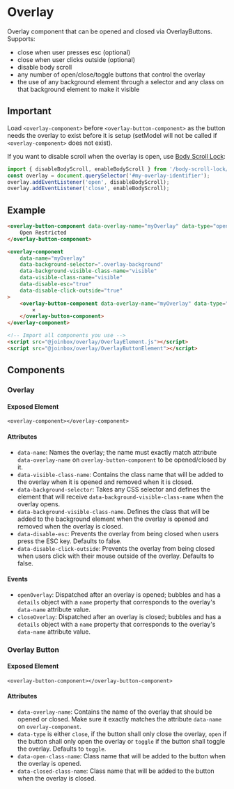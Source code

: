 # Overlay

Overlay component that can be opened and closed via OverlayButtons. Supports:
- close when user presses esc (optional)
- close when user clicks outside (optional)
- disable body scroll
- any number of open/close/toggle buttons that control the overlay
- the use of any background element through a selector and any class on that background element
to make it visible


## Important

Load `<overlay-component>` before `<overlay-button-component>` as the button needs the overlay
to exist before it is setup (setModel will not be called if `<overlay-component>` does not
exist).

If you want to disable scroll when the overlay is open, use 
[Body Scroll Lock](https://www.npmjs.com/package/body-scroll-lock):

```javascript
import { disableBodyScroll, enableBodyScroll } from '/body-scroll-lock/lib/bodyScrollLock.es6.js';
const overlay = document.querySelector('#my-overlay-identifier');
overlay.addEventListener('open', disableBodyScroll);
overlay.addEventListener('close', enableBodyScroll);
```

## Example

````html
<overlay-button-component data-overlay-name="myOverlay" data-type="open">
    Open Restricted
</overlay-button-component>

<overlay-component
    data-name="myOverlay"
    data-background-selector=".overlay-background"
    data-background-visible-class-name="visible"
    data-visible-class-name="visible"
    data-disable-esc="true"
    data-disable-click-outside="true"
>
    <overlay-button-component data-overlay-name="myOverlay" data-type="close">
        ×
    </overlay-button-component>
</overlay-component>

<!-- Import all components you use -->
<script src="@joinbox/overlay/OverlayElement.js"></script>
<script src="@joinbox/overlay/OverlayButtonElement"></script>
````

## Components

### Overlay

#### Exposed Element
`<overlay-component></overlay-component>`

#### Attributes
- `data-name`: Names the overlay; the name must exactly match attribute `data-overlay-name` on
`overlay-button-component` to be opened/closed by it.
- `data-visible-class-name`: Contains the class name that will be added to the overlay when it is
opened and removed when it is closed.
- `data-background-selector`: Takes any CSS selector and defines the element that will receive
`data-background-visible-class-name` when the overlay opens.
- `data-background-visible-class-name`. Defines the class that will be added to the background
element when the overlay is opened and removed when the overlay is closed.
- `data-disable-esc`: Prevents the overlay from being closed when users press the ESC key. Defaults
to false.
- `data-disable-click-outside`: Prevents the overlay from being closed when users click with their
mouse outside of the overlay. Defaults to false.

#### Events
- `openOverlay`: Dispatched after an overlay is opened; bubbles and has a `details` object with
a `name` property that corresponds to the overlay's `data-name` attribute value.
- `closeOverlay`: Dispatched after an overlay is closed; bubbles and has a `details` object with
a `name` property that corresponds to the overlay's `data-name` attribute value.



### Overlay Button

#### Exposed Element
`<overlay-button-component></overlay-button-component>`

#### Attributes
- `data-overlay-name`: Contains the name of the overlay that should be opened or closed. Make sure
it exactly matches the attribute `data-name` on `overlay-component`.
- `data-type` is either `close`, if the button shall only close the overlay, `open` if the button
shall only open the overlay or `toggle` if the button shall toggle the overlay. Defaults to
`toggle`.
- `data-open-class-name`: Class name that will be added to the button when the overlay is opened.
- `data-closed-class-name`: Class name that will be added to the button when the overlay is closed.

